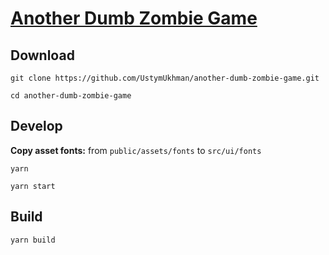 # [Another Dumb Zombie Game](https://ustymukhman.github.io/another-dumb-zombie-game/public/) #

## Download ##

`git clone https://github.com/UstymUkhman/another-dumb-zombie-game.git`

`cd another-dumb-zombie-game`

## Develop ##

**Copy asset fonts:** from `public/assets/fonts` to `src/ui/fonts`

`yarn`

`yarn start`

## Build ##

`yarn build`
